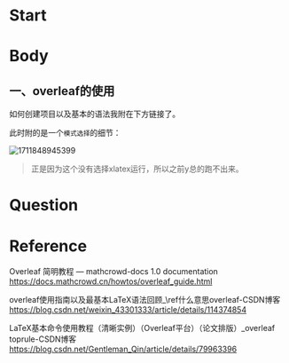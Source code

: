 # Start



# Body

## 一、overleaf的使用

如何创建项目以及基本的语法我附在下方链接了。

此时附的是一个`模式选择`的细节：

![1711848945399](E:\文档_Typora\1-关于面试和工作题库.assets\1711848945399.png)

>正是因为这个没有选择xlatex运行，所以之前y总的跑不出来。











# Question





# Reference

Overleaf 简明教程 — mathcrowd-docs 1.0 documentation
https://docs.mathcrowd.cn/howtos/overleaf_guide.html

overleaf使用指南以及最基本LaTeX语法回顾_\ref什么意思overleaf-CSDN博客
https://blog.csdn.net/weixin_43301333/article/details/114374854

LaTeX基本命令使用教程（清晰实例）（Overleaf平台）（论文排版）_overleaf toprule-CSDN博客
https://blog.csdn.net/Gentleman_Qin/article/details/79963396





